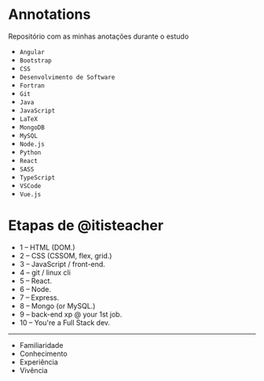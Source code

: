 # Annotations
Repositório com as minhas anotações durante o estudo

- `Angular`
- `Bootstrap`
- `CSS`
- `Desenvolvimento de Software`
- `Fortran`
- `Git`
- `Java`
- `JavaScript`
- `LaTeX`
- `MongoDB`
- `MySQL`
- `Node.js`
- `Python`
- `React`
- `SASS`
- `TypeScript`
- `VSCode`
- `Vue.js`

# Etapas de @itisteacher
- 1  – HTML (DOM.)
- 2  – CSS (CSSOM, flex, grid.)
- 3  – JavaScript / front-end.
- 4  – git / linux cli
- 5  – React.
- 6  – Node.
- 7  – Express.
- 8  – Mongo (or MySQL.)
- 9  –  back-end xp @ your 1st job.
- 10 – You're a Full Stack dev.

-----

- Familiaridade
- Conhecimento
- Experiência
- Vivência
